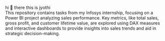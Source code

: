 hi :wave: there this is jyothi
<br>
This repository contains tasks from my Infosys internship, focusing on a Power BI project analyzing sales performance. Key metrics, like total sales, gross profit, and customer lifetime value, are explored using DAX measures and interactive dashboards to provide insights into sales trends and aid in strategic decision-making.


